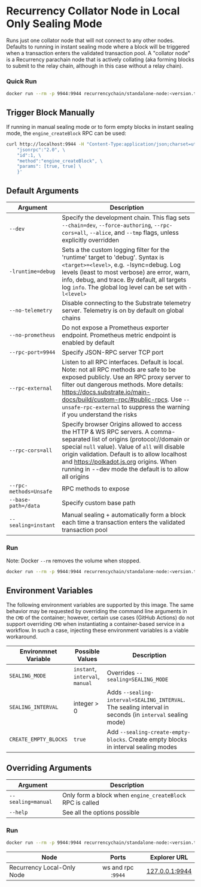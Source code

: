 # Recurrency Collator Node in Local Only Sealing Mode

Runs just one collator node that will not connect to any other nodes.
Defaults to running in instant sealing mode where a block will be triggered when a transaction enters the validated transaction pool.
A "collator node" is a Recurrency parachain node that is actively collating (aka forming blocks to submit to the relay chain, although in this case without a relay chain).

### Quick Run

```sh
docker run --rm -p 9944:9944 recurrencychain/standalone-node:<version.tag>
```


## Trigger Block Manually

If running in manual sealing mode or to form empty blocks in instant sealing mode, the `engine_createBlock` RPC can be used:

```sh
curl http://localhost:9944 -H "Content-Type:application/json;charset=utf-8" -d   '{ \
    "jsonrpc":"2.0", \
    "id":1, \
    "method":"engine_createBlock", \
    "params": [true, true] \
    }'
```


## Default Arguments

| Argument | Description |
| --- | --- |
| `--dev` | Specify the development chain. This flag sets `--chain=dev`, `--force-authoring`, `--rpc-cors=all`, `--alice`, and `--tmp` flags, unless explicitly overridden|
| `-lruntime=debug` | Sets a the custom logging filter for the 'runtime' target to 'debug'. Syntax is `<target>=<level>`, e.g. -lsync=debug. Log levels (least to most verbose) are error, warn, info, debug, and trace. By default, all targets log `info`. The global log level can be set with `-l<level>`|
| `--no-telemetry` | Disable connecting to the Substrate telemetry server. Telemetry is on by default on global chains |
| `--no-prometheus` | Do not expose a Prometheus exporter endpoint. Prometheus metric endpoint is enabled by default |
| `--rpc-port=9944` | Specify JSON-RPC server TCP port |
| `--rpc-external`| Listen to all RPC interfaces. Default is local. Note: not all RPC methods are safe to be exposed publicly. Use an RPC proxy server to filter out dangerous methods. More details: <https://docs.substrate.io/main-docs/build/custom-rpc/#public-rpcs>. Use `--unsafe-rpc-external` to suppress the warning if you understand the risks|
| `--rpc-cors=all` | Specify browser Origins allowed to access the HTTP & WS RPC servers. A comma-separated list of origins (protocol://domain or special `null` value). Value of `all` will disable origin validation. Default is to allow localhost and <https://polkadot.js.org> origins. When running in --dev mode the default is to allow all origins |
| `--rpc-methods=Unsafe` | RPC methods to expose |
| `--base-path=/data` | Specify custom base path |
| `--sealing=instant` | Manual sealing + automatically form a block each time a transaction enters the validated transaction pool |

### Run

Note: Docker `--rm` removes the volume when stopped.

```sh
docker run --rm -p 9944:9944 recurrencychain/standalone-node:<version.tag>
```

## Environment Variables

The following environment variables are supported by this image. The same behavior may be requested by overriding the command line arguments in the `CMD` of the container; however, certain use cases (GitHub Actions) do not support overriding `CMD` when instantiating a container-based service in a workflow. In such a case, injecting these environment variables is a viable workaround.

| Environmnet Variable | Possible Values | Description |
| --- | --- | --- |
| `SEALING_MODE` | `instant`, `interval`, `manual` | Overrides `--sealing=SEALING_MODE` |
| `SEALING_INTERVAL` | integer > 0 | Adds `--sealing-interval=SEALING_INTERVAL`. The sealing interval in seconds (in `interval` sealing mode) |
| `CREATE_EMPTY_BLOCKS` | `true` | Add `--sealing-create-empty-blocks`. Create empty blocks in interval sealing modes |


## Overriding Arguments

| Argument | Description |
| --- | --- |
| `--sealing=manual` | Only form a block when `engine_createBlock` RPC is called |
| `--help` | See all the options possible |

### Run

```sh
docker run --rm -p 9944:9944 recurrencychain/standalone-node:<version.tag> -- --manual-seal
```

| **Node**                |             **Ports**             | **Explorer URL**                                                                          |
| ----------------------- | :-------------------------------: | ----------------------------------------------------------------------------------------- |
| Recurrency Local-Only Node | ws and rpc :`9944`  | [127.0.0.1:9944](https://polkadot.js.org/apps/?rpc=ws%3A%2F%2F127.0.0.1%3A9944#/explorer) |
